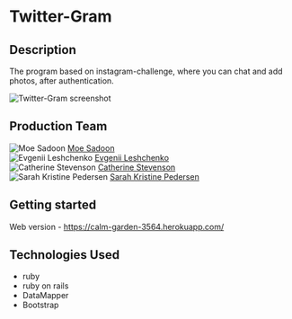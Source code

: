 

Twitter-Gram
================================

## Description

The program based on instagram-challenge, where you can chat and add photos, after authentication.  


![Twitter-Gram screenshot](assets/images/Screen_template.png)


## Production Team

![Moe Sadoon](https://avatars1.githubusercontent.com/u/13087665?v=3&s=400) [Moe Sadoon](https://github.com/MoeSadoon)
<br>
![Evgenii Leshchenko](https://avatars1.githubusercontent.com/u/13106572?v=3&s=50) [Evgenii Leshchenko](https://github.com/TJQKAs)
<br>
![Catherine Stevenson](https://avatars1.githubusercontent.com/u/13364432?v=3&s=400) [Catherine Stevenson](https://github.com/catherinestevenson)
<br>
![Sarah Kristine Pedersen](https://avatars1.githubusercontent.com/u/13555098?v=3&s=400) [Sarah Kristine Pedersen](https://github.com/sarahkristinepedersen)

## Getting started

Web version - https://calm-garden-3564.herokuapp.com/

## Technologies Used

- ruby
- ruby on rails
- DataMapper
- Bootstrap
